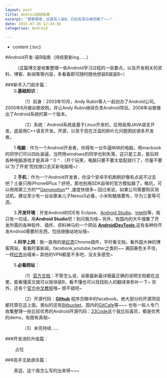 ```yaml
---
layout: post
title: Android装B指南
excerpt: "警察蜀黍，这里有人装B，已经有观众被亮瞎了~~~"
date: 2015-07-26 12:34:56
categories: Android

---
```


* content
{:toc}

 
#Android开发-装B指南（持续更新ing……）

&nbsp;&nbsp;&nbsp;&nbsp;&nbsp;&nbsp;&nbsp; （这篇博文是收集整理一些Android学习过程的一些要点，以及开发相关的资料、博客、新闻等等内容，多看看即可随时随地想装B就装B~）

###新手入门起步篇：
&nbsp;&nbsp;&nbsp;&nbsp;&nbsp;&nbsp;&nbsp;  
&nbsp;&nbsp;&nbsp;&nbsp;&nbsp;&nbsp;&nbsp;0.**基础知识**：

&nbsp;&nbsp;&nbsp;&nbsp;&nbsp;&nbsp;&nbsp;&nbsp;&nbsp;&nbsp;&nbsp;&nbsp;&nbsp;&nbsp;（1）前身：2003年10月，Andy Rubin等人一起创办了Android公司。2005年8月被谷歌收购，并让Andy Rubin继续负责Android项目。2008年谷歌推出了Android系统的第一个版本。

&nbsp;&nbsp;&nbsp;&nbsp;&nbsp;&nbsp;&nbsp;&nbsp;&nbsp;&nbsp;&nbsp;&nbsp;&nbsp;&nbsp;（2）系统：Android系统是基于Linux开发的，应用层用JAVA语言开发，底层用C++语言开发。开源，以至于现在泛滥的碎片化问题困扰很多开发者。

&nbsp;&nbsp;&nbsp;&nbsp;&nbsp;&nbsp;&nbsp;1.**电脑**：作为一个Android开发者，你得有一台牛逼哄哄的电脑，用macbook的同学们可以四处装逼，当然用windows的同学也别失落，这只是工具，能玩转各种电脑游戏才是真谛 ^ 0 ^ .（开个玩笑，电脑只要不要太低配就行了，尽量不要以‘为了开发’而找借口去买新电脑哦~）
	
&nbsp;&nbsp;&nbsp;&nbsp;&nbsp;&nbsp;&nbsp;2.**手机**：作为一个Android开发者，你没个安卓手机刷刷好像有点说不过去吧？土豪只用iPhone6Plus？好吧，那也别用SDK自带的官方模拟器了，略坑，可以用用第三方的**[Genymotion](https://www.genymotion.com/  "a Safari extension")** ,速度快很多~ 回过来说，如果公司需要购买测试机，建议至少有一台谷歌亲儿子Nexus5必备，小米和魅族要有，华为三星等可选。

&nbsp;&nbsp;&nbsp;&nbsp;&nbsp;&nbsp;&nbsp;3.**开发环境**：开发Android的IDE有 Eclipse、[Android Studio](http://developer.android.com/sdk/index.html)、[Intellij](http://www.jetbrains.com/idea/)等，我只有一句话，用**Android Studio**吧！别问我为啥~
另外，有国内的大牛搜集了开发所需的各种软件、插件、资料神马的一个网站 **[AndroidDevTools](http://www.androiddevtools.cn/)**,这有各种你开发Android需要的东西，包括镜像站地址哦~

&nbsp;&nbsp;&nbsp;&nbsp;&nbsp;&nbsp;&nbsp;4.**科学上网**：我一直用的是[红杏](http://honx.in/_VY5u5IkWGkB3nsuW)Chrome插件，平时看文档，看外国大神的博客网站，看看时事新闻，facebook,youtube,twitter之类的~~ 满园春色关不住，一枝[红杏](honx.in/_VY5u5IkWGkB3nsuW)出墙来~ 其他的VPN都差不多吧，没太多感觉~

&nbsp;&nbsp;&nbsp;&nbsp;&nbsp;&nbsp;&nbsp;5.**必看网站**：

&nbsp;&nbsp;&nbsp;&nbsp;&nbsp;&nbsp;&nbsp;&nbsp;&nbsp;&nbsp;&nbsp;&nbsp;&nbsp;&nbsp;（1）[官方文档](http://developer.android.com/develop/index.html)：不管怎么说，谷歌最新最详细最正确的说明文档都在这里，能看懂英文就可以愉快装B，看不懂也可以找找别人的翻译来弥补一下~ 另外，还有个[官方中文教程](http://hukai.me/android-training-course-in-chinese/index.html)哦~ 很不错吧~ 

&nbsp;&nbsp;&nbsp;&nbsp;&nbsp;&nbsp;&nbsp;&nbsp;&nbsp;&nbsp;&nbsp;&nbsp;&nbsp;&nbsp;（2）开源代码：**[Github](https://github.com/)** 程序员眼中的facebook，绝大部分的开源项目都托管在这上面。类似的还有[Bitbucket](https://bitbucket.org/)、国内的[GitCafe](https://gitcafe.com/)等~~~ 也有一些人专门收集整理一些比较优秀的Android开源代码：[23Code](http://www.23code.com/)这个我比较喜欢，都是优秀的demo，有图有真相~ 

&nbsp;&nbsp;&nbsp;&nbsp;&nbsp;&nbsp;&nbsp;&nbsp;&nbsp;&nbsp;&nbsp;&nbsp;&nbsp;&nbsp;（3）未完待续……

###开发进阶升级篇：

&nbsp;&nbsp;&nbsp;&nbsp;&nbsp;&nbsp;&nbsp; 占位

###高手无敌虐杀篇：

&nbsp;&nbsp;&nbsp;&nbsp;&nbsp;&nbsp;&nbsp;真逗，这个我怎么写的出来呀~~~ 